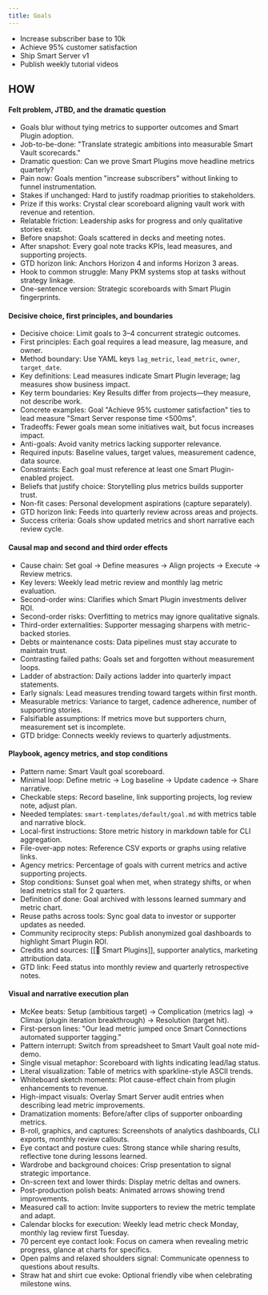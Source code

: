 ```yaml
---
title: Goals
---
```

- Increase subscriber base to 10k
- Achieve 95% customer satisfaction
- Ship Smart Server v1
- Publish weekly tutorial videos


## HOW
#### Felt problem, JTBD, and the dramatic question
- Goals blur without tying metrics to supporter outcomes and Smart Plugin adoption.
- Job-to-be-done: "Translate strategic ambitions into measurable Smart Vault scorecards."
- Dramatic question: Can we prove Smart Plugins move headline metrics quarterly?
- Pain now: Goals mention "increase subscribers" without linking to funnel instrumentation.
- Stakes if unchanged: Hard to justify roadmap priorities to stakeholders.
- Prize if this works: Crystal clear scoreboard aligning vault work with revenue and retention.
- Relatable friction: Leadership asks for progress and only qualitative stories exist.
- Before snapshot: Goals scattered in decks and meeting notes.
- After snapshot: Every goal note tracks KPIs, lead measures, and supporting projects.
- GTD horizon link: Anchors Horizon 4 and informs Horizon 3 areas.
- Hook to common struggle: Many PKM systems stop at tasks without strategy linkage.
- One-sentence version: Strategic scoreboards with Smart Plugin fingerprints.

#### Decisive choice, first principles, and boundaries
- Decisive choice: Limit goals to 3–4 concurrent strategic outcomes.
- First principles: Each goal requires a lead measure, lag measure, and owner.
- Method boundary: Use YAML keys `lag_metric`, `lead_metric`, `owner`, `target_date`.
- Key definitions: Lead measures indicate Smart Plugin leverage; lag measures show business impact.
- Key term boundaries: Key Results differ from projects—they measure, not describe work.
- Concrete examples: Goal "Achieve 95% customer satisfaction" ties to lead measure "Smart Server response time <500ms".
- Tradeoffs: Fewer goals mean some initiatives wait, but focus increases impact.
- Anti-goals: Avoid vanity metrics lacking supporter relevance.
- Required inputs: Baseline values, target values, measurement cadence, data source.
- Constraints: Each goal must reference at least one Smart Plugin-enabled project.
- Beliefs that justify choice: Storytelling plus metrics builds supporter trust.
- Non-fit cases: Personal development aspirations (capture separately).
- GTD horizon link: Feeds into quarterly review across areas and projects.
- Success criteria: Goals show updated metrics and short narrative each review cycle.

#### Causal map and second and third order effects
- Cause chain: Set goal → Define measures → Align projects → Execute → Review metrics.
- Key levers: Weekly lead metric review and monthly lag metric evaluation.
- Second-order wins: Clarifies which Smart Plugin investments deliver ROI.
- Second-order risks: Overfitting to metrics may ignore qualitative signals.
- Third-order externalities: Supporter messaging sharpens with metric-backed stories.
- Debts or maintenance costs: Data pipelines must stay accurate to maintain trust.
- Contrasting failed paths: Goals set and forgotten without measurement loops.
- Ladder of abstraction: Daily actions ladder into quarterly impact statements.
- Early signals: Lead measures trending toward targets within first month.
- Measurable metrics: Variance to target, cadence adherence, number of supporting stories.
- Falsifiable assumptions: If metrics move but supporters churn, measurement set is incomplete.
- GTD bridge: Connects weekly reviews to quarterly adjustments.

#### Playbook, agency metrics, and stop conditions
- Pattern name: Smart Vault goal scoreboard.
- Minimal loop: Define metric → Log baseline → Update cadence → Share narrative.
- Checkable steps: Record baseline, link supporting projects, log review note, adjust plan.
- Needed templates: `smart-templates/default/goal.md` with metrics table and narrative block.
- Local-first instructions: Store metric history in markdown table for CLI aggregation.
- File-over-app notes: Reference CSV exports or graphs using relative links.
- Agency metrics: Percentage of goals with current metrics and active supporting projects.
- Stop conditions: Sunset goal when met, when strategy shifts, or when lead metrics stall for 2 quarters.
- Definition of done: Goal archived with lessons learned summary and metric chart.
- Reuse paths across tools: Sync goal data to investor or supporter updates as needed.
- Community reciprocity steps: Publish anonymized goal dashboards to highlight Smart Plugin ROI.
- Credits and sources: [[🧩 Smart Plugins]], supporter analytics, marketing attribution data.
- GTD link: Feed status into monthly review and quarterly retrospective notes.

#### Visual and narrative execution plan
- McKee beats: Setup (ambitious target) → Complication (metrics lag) → Climax (plugin iteration breakthrough) → Resolution (target hit).
- First-person lines: "Our lead metric jumped once Smart Connections automated supporter tagging."
- Pattern interrupt: Switch from spreadsheet to Smart Vault goal note mid-demo.
- Single visual metaphor: Scoreboard with lights indicating lead/lag status.
- Literal visualization: Table of metrics with sparkline-style ASCII trends.
- Whiteboard sketch moments: Plot cause-effect chain from plugin enhancements to revenue.
- High-impact visuals: Overlay Smart Server audit entries when describing lead metric improvements.
- Dramatization moments: Before/after clips of supporter onboarding metrics.
- B-roll, graphics, and captures: Screenshots of analytics dashboards, CLI exports, monthly review callouts.
- Eye contact and posture cues: Strong stance while sharing results, reflective tone during lessons learned.
- Wardrobe and background choices: Crisp presentation to signal strategic importance.
- On-screen text and lower thirds: Display metric deltas and owners.
- Post-production polish beats: Animated arrows showing trend improvements.
- Measured call to action: Invite supporters to review the metric template and adapt.
- Calendar blocks for execution: Weekly lead metric check Monday, monthly lag review first Tuesday.
- 70 percent eye contact look: Focus on camera when revealing metric progress, glance at charts for specifics.
- Open palms and relaxed shoulders signal: Communicate openness to questions about results.
- Straw hat and shirt cue evoke: Optional friendly vibe when celebrating milestone wins.
